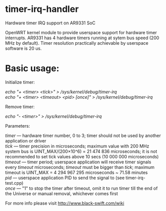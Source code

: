 # timer-irq-handler
Hardware timer IRQ support on AR9331 SoC

OpenWRT kernel module to provide userspace support for hardware timer interrupts. AR9331 has 4 hardware timers running at sytem bus speed (200 MHz by default). Timer resolution practically achievable by userspace software is 20 us.

# Basic usage:

Initialize timer:

*echo "+ &lt;timer&gt; &lt;tick&gt;" &gt; /sys/kernel/debug/timer-irq*<br />
*echo "+ &lt;timer&gt; &lt;timeout&gt; &lt;pid&gt; [once]" &gt; /sys/kernel/debug/timer-irq*

Remove timer:

*echo "- &lt;timer&gt;" &gt; /sys/kernel/debug/timer-irq*

Parameters:

*timer* — hardware timer number, 0 to 3; timer should not be used by another application or driver<br />
*tick* — timer precision in microseconds; maximum value with 200 MHz system bus is UINT_MAX/(200×10^6) = 21 474 836 microseconds; it is not recommended to set tick values above 10 secs (10 000 000 microseconds)<br />
*timeout* — timer period; userspace application will receive timer signals every *timeout* microseconds; *timeout* must be bigger than *tick*; maximum timeout is UINT_MAX = 4 294 967 295 microseconds ~ 71.58 minutes<br />
*pid* — userspace application PID to send the signal to (see timer-irq-test.cpp)<br />
*once* — "1" to stop the timer after timeout, omit it to run timer till the end of the Universe or manual removal, whichever comes first

For more info please visit http://www.black-swift.com/wiki

